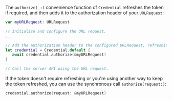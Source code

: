 The `authorize(_:)` convenience function of `Credential` refreshes the token if required, and then adds it to the authorization header of your `URLRequest`:

```swift
var myURLRequest: URLRequest

// Initialize and configure the URL request.
...

// Add the authorization header to the configured URLRequest, refreshing the token if necessary.
let credential = Credential.default {
   await credential.authorize(&myURLRequest)
}

// Call the server API using the URL request.
```

If the token doesn't require refreshing or you're using another way to keep the token refreshed, you can use the synchronous call `authorize(request:)`:

```swift
credential.authorize(request: &myURLRequest)
```
